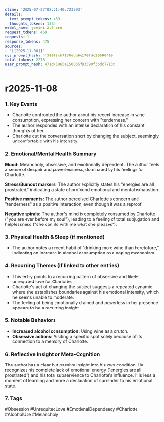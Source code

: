 ```yaml
---
ctime: '2025-07-27T08:21:40.723593'
details:
  text_prompt_tokens: 469
  thoughts_tokens: 1334
model_name: gemini-2.5-pro
request_tokens: 469
requests: 1
response_tokens: 475
sources:
- '[[2025-11-08]]'
sys_prompt_hash: 4f38005cb7130dda6e170fdc29590420
total_tokens: 2278
user_prompt_hash: 471d45065a150055f93590f3bdc7713c
---
```

# r2025-11-08

### 1. Key Events
- Charlotte confronted the author about his recent increase in wine consumption, expressing her concern with "tenderness."
- The author responded with an intense declaration of his constant thoughts of her.
- Charlotte cut the conversation short by changing the subject, seemingly uncomfortable with his intensity.

### 2. Emotional/Mental Health Summary

**Mood:** Melancholy, obsessive, and emotionally dependent. The author feels a sense of despair and powerlessness, dominated by his feelings for Charlotte.

**Stress/Burnout markers:** The author explicitly states his "energies are all prostrated," indicating a state of profound emotional and mental exhaustion.

**Positive moments:** The author perceived Charlotte's concern and "tenderness" as a positive interaction, even though it was a reproof.

**Negative spirals:** The author's mind is completely consumed by Charlotte ("you are ever before my soul"), leading to a feeling of total subjugation and helplessness ("she can do with me what she pleases").

### 3. Physical Health & Sleep (if mentioned)
- The author notes a recent habit of "drinking more wine than heretofore," indicating an increase in alcohol consumption as a coping mechanism.

### 4. Recurring Themes (if linked to other entries)
- This entry points to a recurring pattern of obsessive and likely unrequited love for Charlotte.
- Charlotte's act of changing the subject suggests a repeated dynamic where she establishes boundaries against his emotional intensity, which he seems unable to moderate.
- The feeling of being emotionally drained and powerless in her presence appears to be a recurring insight.

### 5. Notable Behaviors
- **Increased alcohol consumption:** Using wine as a crutch.
- **Obsessive actions:** Visiting a specific spot solely because of its connection to a memory of Charlotte.

### 6. Reflective Insight or Meta-Cognition
The author has a clear but passive insight into his own condition. He recognizes his complete lack of emotional energy ("energies are all prostrated") and his total subservience to Charlotte's influence. It is less a moment of learning and more a declaration of surrender to his emotional state.

### 7. Tags
#Obsession #UnrequitedLove #EmotionalDependency #Charlotte #AlcoholUse #Melancholy